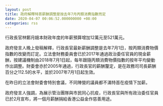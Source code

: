 ```yaml
---
layout: post
title: 政府解釋特首薪酬調整是按去年7月丙類消費指數而定
date: 2020-04-07 00:06:52.000000000 +08:00
categories: rss
---
```


行政長官林鄭月娥本財政年度的年薪預算增加12萬元至521萬元。

政府發言人晚上發稿解釋，行政長官最新薪酬調整是去年7月1日，按丙類消費物價指數的改變而訂定。立法會財務委員會已於2017年通過政治委任官員的現金薪酬，按建議機制由2018年7月1日起，每年跟隨丙類消費物價指數的按年平均變動作出調整。財委會亦於2005年通過，行政長官的薪酬釐定，是在政務司司長薪酬百分之112.5的水平，並於2007年7月1日起生效。

在昨日的立法會財委會特別會議，不同陣營的議員都不滿特首在疫情下加薪。

政府發言人強調，為展示管治團隊與市民同心抗疫，行政長官與所有政治委任官員已於2月宣布，將一個月薪酬捐給香港公益金作慈善用途。
